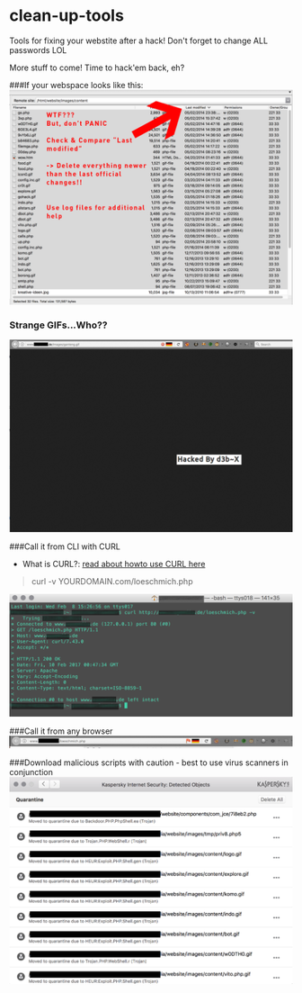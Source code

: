 # clean-up-tools
Tools for fixing your webstite after a hack! Don't forget to change ALL passwords LOL

More stuff to come! 
Time to hack'em back, eh?


###If your webspace looks like this:
![alt text](https://github.com/peteee/clean-up-tools/blob/master/images/ftp_checklastmodified.png "Use FTP")

### Strange GIFs...Who??
![alt text](https://github.com/peteee/clean-up-tools/blob/master/images/wtfwho.png "I mean, really??")


###Call it from CLI with CURL
- What is CURL?:
[read about howto use CURL here](https://curl.haxx.se/docs/manual.html)

> curl -v YOURDOMAIN.com/loeschmich.php

![alt text](https://github.com/peteee/clean-up-tools/blob/master/images/curl_cli.png "From CLI")

###Call it from any browser
![alt text](https://github.com/peteee/clean-up-tools/blob/master/images/frombrowser.png "From CLI")

###Download malicious scripts with caution - best to use virus scanners in conjunction
![alt text](https://github.com/peteee/clean-up-tools/blob/master/images/use_virusscanners.png "Virus scanners often reveal malicous code inside of img files...")








